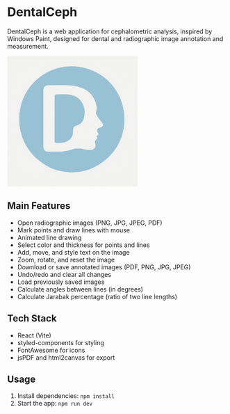 # DentalCeph

DentalCeph is a web application for cephalometric analysis, inspired by Windows Paint, designed for dental and radiographic image annotation and measurement.

<img src="public/dental-ceph.png" alt="DentalCeph" width="300"/>

## Main Features
- Open radiographic images (PNG, JPG, JPEG, PDF)
- Mark points and draw lines with mouse
- Animated line drawing
- Select color and thickness for points and lines
- Add, move, and style text on the image
- Zoom, rotate, and reset the image
- Download or save annotated images (PDF, PNG, JPG, JPEG)
- Undo/redo and clear all changes
- Load previously saved images
- Calculate angles between lines (in degrees)
- Calculate Jarabak percentage (ratio of two line lengths)

## Tech Stack
- React (Vite)
- styled-components for styling
- FontAwesome for icons
- jsPDF and html2canvas for export

## Usage
1. Install dependencies: `npm install`
2. Start the app: `npm run dev`

